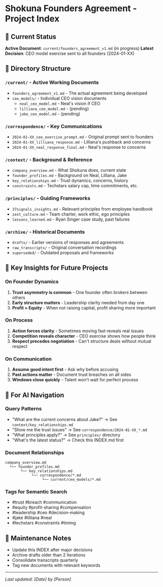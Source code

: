 # Shokuna Founders Agreement - Project Index

## 🎯 Current Status
**Active Document**: `current/founders_agreement_v1.md` (in progress)
**Latest Decision**: CEO model exercise sent to all founders (2024-01-XX)

## 📁 Directory Structure

### `/current/` - Active Working Documents
- `founders_agreement_v1.md` - The actual agreement being developed
- `ceo_models/` - Individual CEO vision documents
  - `neal_ceo_model.md` - Neal's vision if CEO
  - `lilliana_ceo_model.md` - (pending)
  - `jake_ceo_model.md` - (pending)

### `/correspondence/` - Key Communications
- `2024-01-XX_ceo_exercise_prompt.md` - Original prompt sent to founders
- `2024-01-XX_lilliana_response.md` - Lilliana's pushback and concerns
- `2024-01-XX_neal_response_final.md` - Neal's response to concerns

### `/context/` - Background & Reference
- `company_overview.md` - What Shokuna does, current state
- `founder_profiles.md` - Background on Neal, Lilliana, Jake
- `key_relationships.md` - Trust dynamics, concerns, history
- `constraints.md` - Techstars salary cap, time commitments, etc.

### `/principles/` - Guiding Frameworks
- `37signals_insights.md` - Relevant principles from employee handbook
- `zest_culture.md` - Team charter, work ethic, ego principles
- `lessons_learned.md` - Ryan Singer case study, past failures

### `/archive/` - Historical Documents
- `drafts/` - Earlier versions of responses and agreements
- `raw_transcripts/` - Original conversation recordings
- `superseded/` - Outdated proposals and frameworks

## 🔑 Key Insights for Future Projects

### On Founder Dynamics
1. **Trust asymmetry is common** - One founder often brokers between others
2. **Early structure matters** - Leadership clarity needed from day one
3. **Profit > Equity** - When not raising capital, profit sharing more important

### On Process
1. **Action forces clarity** - Sometimes moving fast reveals real issues
2. **Competition reveals character** - CEO exercise shows how people think
3. **Respect precedes negotiation** - Can't structure deals without mutual respect

### On Communication
1. **Assume good intent first** - Ask why before accusing
2. **Past actions matter** - Document trust breaches on all sides
3. **Windows close quickly** - Talent won't wait for perfect process

## 🤖 For AI Navigation

### Query Patterns
- "What are the current concerns about Jake?" → See `context/key_relationships.md`
- "Show me the trust issues" → See `correspondence/2024-01-XX_*.md`
- "What principles apply?" → See `principles/` directory
- "What's the latest status?" → Check this INDEX.md first

### Document Relationships
```
company_overview.md
  └── founder_profiles.md
       └── key_relationships.md
            └── correspondence/*.md
                 └── current/ceo_models/*.md
```

### Tags for Semantic Search
- #trust #breach #communication
- #equity #profit-sharing #compensation  
- #leadership #ceo #decision-making
- #jake #lilliana #neal
- #techstars #constraints #timing

## 📝 Maintenance Notes
- Update this INDEX after major decisions
- Archive drafts older than 2 iterations
- Consolidate transcripts quarterly
- Tag new documents with relevant keywords

---
*Last updated: [Date] by [Person]*